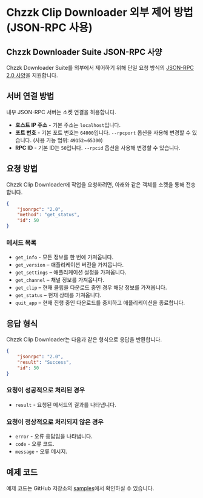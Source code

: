# Chzzk Clip Downloader 외부 제어 방법 (JSON-RPC 사용)

## Chzzk Downloader Suite JSON-RPC 사양
Chzzk Downloader Suite를 외부에서 제어하기 위해 단일 요청 방식의 [JSON-RPC 2.0 사양](https://www.jsonrpc.org/specification)을 지원합니다.

## 서버 연결 방법
내부 JSON-RPC 서버는 소켓 연결을 허용합니다.

* **호스트 IP 주소** - 기본 주소는 `localhost`입니다.
* **포트 번호** - 기본 포트 번호는 `64000`입니다. `--rpcport` 옵션을 사용해 변경할 수 있습니다. (사용 가능 범위: `49152`~`65300`)
* **RPC ID** - 기본 ID는 `50`입니다. `--rpcid` 옵션을 사용해 변경할 수 있습니다.

## 요청 방법
Chzzk Clip Downloader에 작업을 요청하려면, 아래와 같은 객체를 소켓을 통해 전송합니다.

```json
{
    "jsonrpc": "2.0",
    "method": "get_status",
    "id": 50
}
```

### 메서드 목록
* `get_info` - 모든 정보를 한 번에 가져옵니다.
* `get_version` – 애플리케이션 버전을 가져옵니다.
* `get_settings` – 애플리케이션 설정을 가져옵니다.
* `get_channel` – 채널 정보를 가져옵니다.
* `get_clip` – 현재 클립을 다운로드 중인 경우 해당 정보를 가져옵니다.
* `get_status` – 현재 상태를 가져옵니다.
* `quit_app` – 현재 진행 중인 다운로드를 중지하고 애플리케이션을 종료합니다.

## 응답 형식
Chzzk Clip Downloader는 다음과 같은 형식으로 응답을 반환합니다.

```json
{
    "jsonrpc": "2.0",
    "result": "Success",
    "id": 50
}
```

### 요청이 성공적으로 처리된 경우
* `result` - 요청된 메서드의 결과를 나타냅니다.

### 요청이 정상적으로 처리되지 않은 경우
* `error` - 오류 응답임을 나타냅니다.
* `code` - 오류 코드.
* `message` - 오류 메시지.

## 예제 코드
예제 코드는 GitHub 저장소의 [samples](https://github.com/Choonholic/ChzzkDownloader/blob/main/samples/)에서 확인하실 수 있습니다.
